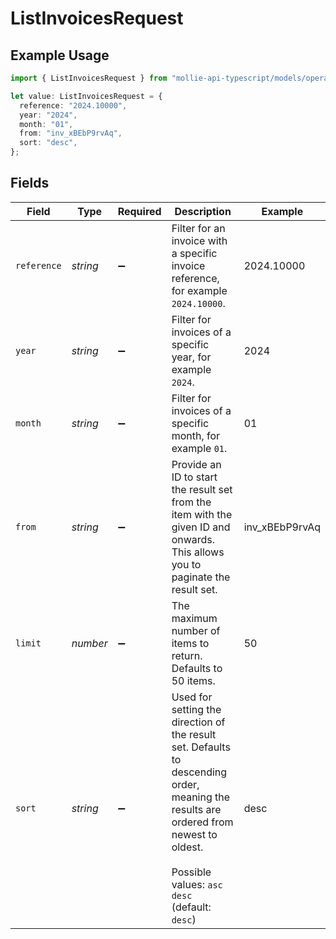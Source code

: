 # ListInvoicesRequest

## Example Usage

```typescript
import { ListInvoicesRequest } from "mollie-api-typescript/models/operations";

let value: ListInvoicesRequest = {
  reference: "2024.10000",
  year: "2024",
  month: "01",
  from: "inv_xBEbP9rvAq",
  sort: "desc",
};
```

## Fields

| Field                                                                                                                                                                                   | Type                                                                                                                                                                                    | Required                                                                                                                                                                                | Description                                                                                                                                                                             | Example                                                                                                                                                                                 |
| --------------------------------------------------------------------------------------------------------------------------------------------------------------------------------------- | --------------------------------------------------------------------------------------------------------------------------------------------------------------------------------------- | --------------------------------------------------------------------------------------------------------------------------------------------------------------------------------------- | --------------------------------------------------------------------------------------------------------------------------------------------------------------------------------------- | --------------------------------------------------------------------------------------------------------------------------------------------------------------------------------------- |
| `reference`                                                                                                                                                                             | *string*                                                                                                                                                                                | :heavy_minus_sign:                                                                                                                                                                      | Filter for an invoice with a specific invoice reference, for example `2024.10000`.                                                                                                      | 2024.10000                                                                                                                                                                              |
| `year`                                                                                                                                                                                  | *string*                                                                                                                                                                                | :heavy_minus_sign:                                                                                                                                                                      | Filter for invoices of a specific year, for example `2024`.                                                                                                                             | 2024                                                                                                                                                                                    |
| `month`                                                                                                                                                                                 | *string*                                                                                                                                                                                | :heavy_minus_sign:                                                                                                                                                                      | Filter for invoices of a specific month, for example `01`.                                                                                                                              | 01                                                                                                                                                                                      |
| `from`                                                                                                                                                                                  | *string*                                                                                                                                                                                | :heavy_minus_sign:                                                                                                                                                                      | Provide an ID to start the result set from the item with the given ID and onwards. This allows you to paginate the result set.                                                          | inv_xBEbP9rvAq                                                                                                                                                                          |
| `limit`                                                                                                                                                                                 | *number*                                                                                                                                                                                | :heavy_minus_sign:                                                                                                                                                                      | The maximum number of items to return. Defaults to 50 items.                                                                                                                            | 50                                                                                                                                                                                      |
| `sort`                                                                                                                                                                                  | *string*                                                                                                                                                                                | :heavy_minus_sign:                                                                                                                                                                      | Used for setting the direction of the result set. Defaults to descending order, meaning the results are ordered from newest to oldest.<br/><br/>Possible values: `asc` `desc` (default: `desc`) | desc                                                                                                                                                                                    |